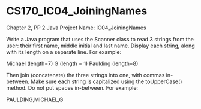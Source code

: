 # CS170_IC04_JoiningNames
Chapter 2, PP 2
Java Project Name:  IC04_JoiningNames

Write a Java program that uses the Scanner class to read 3 strings from the user:  their first name, middle initial and last name.  Display each string, along with its length on a separate line.  For example:

Michael  (length=7)
G (length = 1)
Paulding (length=8)

Then join (concatenate) the three strings into one, with commas in-between.  Make sure each string is capitalized using the toUpperCase() method.  Do not put spaces in-between.  For example:

PAULDING,MICHAEL,G
